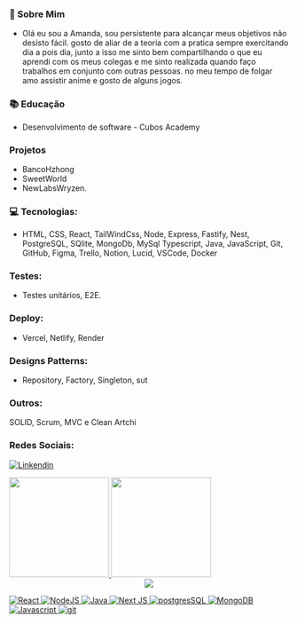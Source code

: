 ### 👋 Sobre Mim  
- Olá eu sou a Amanda, sou persistente para alcançar meus objetivos não desisto fácil.
gosto de aliar de a teoria com a pratica sempre exercitando dia a pois dia, junto a isso me sinto bem compartilhando o que eu aprendi com os meus colegas e me sinto realizada quando faço trabalhos em conjunto com outras pessoas.
no meu tempo de folgar amo assistir anime e gosto de alguns jogos.

### 📚 Educação
- Desenvolvimento de software - Cubos Academy

### Projetos
- BancoHzhong
- SweetWorld
- NewLabsWryzen. 

### 💻 Tecnologias:
- HTML, CSS, React, TailWindCss, 
Node, Express, Fastify, Nest,
PostgreSQL, SQlite, MongoDb, MySql
Typescript, Java, JavaScript,
Git, GitHub,
Figma, Trello, Notion, Lucid,
VSCode, 
Docker

### Testes: 
- Testes unitários, E2E.

### Deploy: 
- Vercel, Netlify, Render

### Designs Patterns: 
- Repository, Factory, Singleton, sut

### Outros: 
SOLID, Scrum, MVC e Clean Artchi

### Redes Sociais:

[![Linkendin](https://img.shields.io/badge/LinkedIn-0077B5?style=for-the-badge&logo=linkedin&logoColor=white)](https://www.linkedin.com/in/amanda-rodrigues%F0%9F%8F%B3%EF%B8%8F%E2%80%8D%E2%9A%A7%EF%B8%8F-a92271166/)

<div>
<a href="https://github.com/Amandalfs">
<img height="180em" src="https://github-readme-stats.vercel.app/api/top-langs/?username=amandalfs&layout=compact&langs_count=7&theme=synthwave"/>
<img height="180em" src="https://github-readme-stats.vercel.app/api?username=amandalfs&show_icons=true&theme=midnight-purple&include_all_commits=true&count_private=true"/>
</div>

<div align="center">
  <img src="https://luk4x-github-readme-stats.vercel.app/api/wakatime?username=Amandalfs&langs_count=8&theme=tokyonight&hide_border=true&custom_title=Contando desde setembro&range=all_time" />
</div>
  
![React](https://img.shields.io/badge/react-%2320232a.svg?style=for-the-badge&logo=react&logoColor=%2361DAFB)
![NodeJS](https://img.shields.io/badge/node.js-6DA55F?style=for-the-badge&logo=node.js&logoColor=white)
![Java](https://img.shields.io/badge/java-%23ED8B00.svg?style=for-the-badge&logo=openjdk&logoColor=white)
![Next JS](https://img.shields.io/badge/Next-black?style=for-the-badge&logo=next.js&logoColor=white)
![postgresSQL](https://img.shields.io/badge/PostgreSQL-red?style=for-the-badge&logo=postgresql&logoColor=white)
![MongoDB](https://img.shields.io/badge/MongoDB-D8BFD8?style=for-the-badge&logo=mongodb&logoColor)
![Javascript](https://img.shields.io/badge/javascript-black?style=for-the-badge&logo=javascript&logoColor)
![git](https://img.shields.io/badge/git-purple?style=for-the-badge&logo=git&logoColor=white)



<!---
Amandalfs/Amandalfs is a ✨ special ✨ repository because its `README.md` (this file) appears on your GitHub profile.
You can click the Preview link to take a look at your changes.
--->
